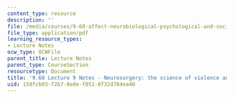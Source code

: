 ```yaml
---
content_type: resource
description: ''
file: /media/courses/9-68-affect-neurobiological-psychological-and-sociocultural-counterparts-of-feelings-spring-2013/158fcb03f2b78edef0510f32d784ea40_MIT9_68S13_Lect9.pdf
file_type: application/pdf
learning_resource_types:
- Lecture Notes
ocw_type: OCWFile
parent_title: Lecture Notes
parent_type: CourseSection
resourcetype: Document
title: '9.68 Lecture 9 Notes - Neurosurgery: the science of violence and vice-versa'
uid: 158fcb03-f2b7-8ede-f051-0f32d784ea40
---
```

